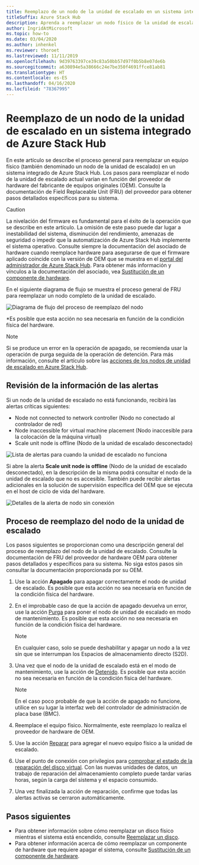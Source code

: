 ```yaml
---
title: Reemplazo de un nodo de la unidad de escalado en un sistema integrado de Azure Stack Hub
titleSuffix: Azure Stack Hub
description: Aprenda a reemplazar un nodo físico de la unidad de escalado físico en un sistema integrado de Azure Stack Hub.
author: IngridAtMicrosoft
ms.topic: how-to
ms.date: 03/04/2020
ms.author: inhenkel
ms.reviewer: thoroet
ms.lastreviewed: 11/11/2019
ms.openlocfilehash: 9d39763397ce39c83a50bb57d97f0b5b8e07de6b
ms.sourcegitcommit: a630894e5a38666c24e7be350f4691ffce81ab81
ms.translationtype: HT
ms.contentlocale: es-ES
ms.lasthandoff: 04/16/2020
ms.locfileid: "78367995"
---
```

# <a name="replace-a-scale-unit-node-on-an-azure-stack-hub-integrated-system"></a>Reemplazo de un nodo de la unidad de escalado en un sistema integrado de Azure Stack Hub

En este artículo se describe el proceso general para reemplazar un equipo físico (también denominado un nodo de la unidad de escalado) en un sistema integrado de Azure Stack Hub. Los pasos para reemplazar el nodo de la unidad de escalado actual varían en función del proveedor de hardware del fabricante de equipos originales (OEM). Consulte la documentación de Field Replaceable Unit (FRU) del proveedor para obtener pasos detallados específicos para su sistema.

> [!CAUTION]  
> La nivelación del firmware es fundamental para el éxito de la operación que se describe en este artículo. La omisión de este paso puede dar lugar a inestabilidad del sistema, disminución del rendimiento, amenazas de seguridad o impedir que la automatización de Azure Stack Hub implemente el sistema operativo. Consulte siempre la documentación del asociado de hardware cuando reemplace hardware para asegurarse de que el firmware aplicado coincide con la versión de OEM que se muestra en el [portal del administrador de Azure Stack Hub](azure-stack-updates.md). Para obtener más información y vínculos a la documentación del asociado, vea [Sustitución de un componente de hardware](azure-stack-replace-component.md).

En el siguiente diagrama de flujo se muestra el proceso general de FRU para reemplazar un nodo completo de la unidad de escalado.

![Diagrama de flujo del proceso de reemplazo del nodo](media/azure-stack-replace-node/replacenodeflow.png)

*Es posible que esta acción no sea necesaria en función de la condición física del hardware.

> [!Note]  
> Si se produce un error en la operación de apagado, se recomienda usar la operación de purga seguida de la operación de detención. Para más información, consulte el artículo sobre las [acciones de los nodos de unidad de escalado en Azure Stack Hub](https://docs.microsoft.com/azure-stack/operator/azure-stack-node-actions).

## <a name="review-alert-information"></a>Revisión de la información de las alertas

Si un nodo de la unidad de escalado no está funcionando, recibirá las alertas críticas siguientes:

- Node not connected to network controller (Nodo no conectado al controlador de red)
- Node inaccessible for virtual machine placement (Nodo inaccesible para la colocación de la máquina virtual)
- Scale unit node is offline (Nodo de la unidad de escalado desconectado)

![Lista de alertas para cuando la unidad de escalado no funciona](media/azure-stack-replace-node/nodedownalerts.png)

Si abre la alerta **Scale unit node is offline** (Nodo de la unidad de escalado desconectado), en la descripción de la misma podrá consultar el nodo de la unidad de escalado que no es accesible. También puede recibir alertas adicionales en la solución de supervisión específica del OEM que se ejecuta en el host de ciclo de vida del hardware.

![Detalles de la alerta de nodo sin conexión](media/azure-stack-replace-node/nodeoffline.png)

## <a name="scale-unit-node-replacement-process"></a>Proceso de reemplazo del nodo de la unidad de escalado

Los pasos siguientes se proporcionan como una descripción general del proceso de reemplazo del nodo de la unidad de escalado. Consulte la documentación de FRU del proveedor de hardware OEM para obtener pasos detallados y específicos para su sistema. No siga estos pasos sin consultar la documentación proporcionada por su OEM.

1. Use la acción **Apagado** para apagar correctamente el nodo de unidad de escalado. Es posible que esta acción no sea necesaria en función de la condición física del hardware.

2. En el improbable caso de que la acción de apagado devuelva un error, use la acción [Purga](azure-stack-node-actions.md#drain) para poner el nodo de unidad de escalado en modo de mantenimiento. Es posible que esta acción no sea necesaria en función de la condición física del hardware.

   > [!NOTE]  
   > En cualquier caso, solo se puede deshabilitar y apagar un nodo a la vez sin que se interrumpan los Espacios de almacenamiento directo (S2D).

3. Una vez que el nodo de la unidad de escalado está en el modo de mantenimiento, use la acción de [Detenido](azure-stack-node-actions.md#stop). Es posible que esta acción no sea necesaria en función de la condición física del hardware.

   > [!NOTE]  
   > En el caso poco probable de que la acción de apagado no funcione, utilice en su lugar la interfaz web del controlador de administración de placa base (BMC).

4. Reemplace el equipo físico. Normalmente, este reemplazo lo realiza el proveedor de hardware de OEM.
5. Use la acción [Reparar](azure-stack-node-actions.md#repair) para agregar el nuevo equipo físico a la unidad de escalado.
6. Use el punto de conexión con privilegios para [comprobar el estado de la reparación del disco virtual](azure-stack-replace-disk.md#check-the-status-of-virtual-disk-repair-using-the-privileged-endpoint). Con las nuevas unidades de datos, un trabajo de reparación del almacenamiento completo puede tardar varias horas, según la carga del sistema y el espacio consumido.
7. Una vez finalizada la acción de reparación, confirme que todas las alertas activas se cerraron automáticamente.

## <a name="next-steps"></a>Pasos siguientes

- Para obtener información sobre cómo reemplazar un disco físico mientras el sistema está encendido, consulte [Reemplazar un disco](azure-stack-replace-disk.md). 
- Para obtener información acerca de cómo reemplazar un componente de hardware que requiere apagar el sistema, consulte [Sustitución de un componente de hardware](azure-stack-replace-component.md).
